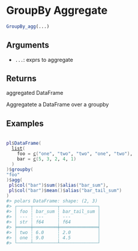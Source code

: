 # GroupBy Aggregate

```r
GroupBy_agg(...)
```

## Arguments

- `...`: exprs to aggregate

## Returns

aggregated DataFrame

Aggregatete a DataFrame over a groupby

## Examples

<pre class='r-example'> <code> <span class='r-in'><span></span></span>
<span class='r-in'><span><span class='va'>pl</span><span class='op'>$</span><span class='fu'>DataFrame</span><span class='op'>(</span></span></span>
<span class='r-in'><span>  <span class='fu'><a href='https://rdrr.io/r/base/list.html'>list</a></span><span class='op'>(</span></span></span>
<span class='r-in'><span>    foo <span class='op'>=</span> <span class='fu'><a href='https://rdrr.io/r/base/c.html'>c</a></span><span class='op'>(</span><span class='st'>"one"</span>, <span class='st'>"two"</span>, <span class='st'>"two"</span>, <span class='st'>"one"</span>, <span class='st'>"two"</span><span class='op'>)</span>,</span></span>
<span class='r-in'><span>    bar <span class='op'>=</span> <span class='fu'><a href='https://rdrr.io/r/base/c.html'>c</a></span><span class='op'>(</span><span class='fl'>5</span>, <span class='fl'>3</span>, <span class='fl'>2</span>, <span class='fl'>4</span>, <span class='fl'>1</span><span class='op'>)</span></span></span>
<span class='r-in'><span>  <span class='op'>)</span></span></span>
<span class='r-in'><span><span class='op'>)</span><span class='op'>$</span><span class='fu'>groupby</span><span class='op'>(</span></span></span>
<span class='r-in'><span><span class='st'>"foo"</span></span></span>
<span class='r-in'><span><span class='op'>)</span><span class='op'>$</span><span class='fu'>agg</span><span class='op'>(</span></span></span>
<span class='r-in'><span> <span class='va'>pl</span><span class='op'>$</span><span class='fu'>col</span><span class='op'>(</span><span class='st'>"bar"</span><span class='op'>)</span><span class='op'>$</span><span class='fu'>sum</span><span class='op'>(</span><span class='op'>)</span><span class='op'>$</span><span class='fu'>alias</span><span class='op'>(</span><span class='st'>"bar_sum"</span><span class='op'>)</span>,</span></span>
<span class='r-in'><span> <span class='va'>pl</span><span class='op'>$</span><span class='fu'>col</span><span class='op'>(</span><span class='st'>"bar"</span><span class='op'>)</span><span class='op'>$</span><span class='fu'>mean</span><span class='op'>(</span><span class='op'>)</span><span class='op'>$</span><span class='fu'>alias</span><span class='op'>(</span><span class='st'>"bar_tail_sum"</span><span class='op'>)</span></span></span>
<span class='r-in'><span><span class='op'>)</span></span></span>
<span class='r-out co'><span class='r-pr'>#&gt;</span> polars DataFrame: shape: (2, 3)</span>
<span class='r-out co'><span class='r-pr'>#&gt;</span> ┌─────┬─────────┬──────────────┐</span>
<span class='r-out co'><span class='r-pr'>#&gt;</span> │ foo ┆ bar_sum ┆ bar_tail_sum │</span>
<span class='r-out co'><span class='r-pr'>#&gt;</span> │ --- ┆ ---     ┆ ---          │</span>
<span class='r-out co'><span class='r-pr'>#&gt;</span> │ str ┆ f64     ┆ f64          │</span>
<span class='r-out co'><span class='r-pr'>#&gt;</span> ╞═════╪═════════╪══════════════╡</span>
<span class='r-out co'><span class='r-pr'>#&gt;</span> │ two ┆ 6.0     ┆ 2.0          │</span>
<span class='r-out co'><span class='r-pr'>#&gt;</span> │ one ┆ 9.0     ┆ 4.5          │</span>
<span class='r-out co'><span class='r-pr'>#&gt;</span> └─────┴─────────┴──────────────┘</span>
 </code></pre>
